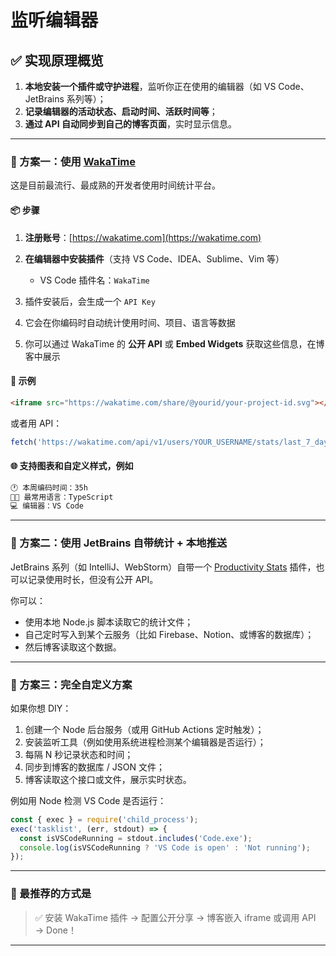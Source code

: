 # 监听编辑器

## ✅ 实现原理概览

1. **本地安装一个插件或守护进程**，监听你正在使用的编辑器（如 VS Code、JetBrains 系列等）；
2. **记录编辑器的活动状态、启动时间、活跃时间等**；
3. **通过 API 自动同步到自己的博客页面**，实时显示信息。

---

### 🔧 方案一：使用 [WakaTime](https://wakatime.com)

这是目前最流行、最成熟的开发者使用时间统计平台。

#### 📦 步骤

1. **注册账号**：[https://wakatime.com](https://wakatime.com)
2. **在编辑器中安装插件**（支持 VS Code、IDEA、Sublime、Vim 等）

   * VS Code 插件名：`WakaTime`
3. 插件安装后，会生成一个 `API Key`
4. 它会在你编码时自动统计使用时间、项目、语言等数据
5. 你可以通过 WakaTime 的 **公开 API** 或 **Embed Widgets** 获取这些信息，在博客中展示

#### 🔗 示例

```html
<iframe src="https://wakatime.com/share/@yourid/your-project-id.svg"></iframe>
```

或者用 API：

```ts
fetch('https://wakatime.com/api/v1/users/YOUR_USERNAME/stats/last_7_days')
```

#### 🌐 支持图表和自定义样式，例如

```md
🕐 本周编码时间：35h  
👨‍💻 最常用语言：TypeScript  
💻 编辑器：VS Code
```

---

### 🔧 方案二：使用 JetBrains 自带统计 + 本地推送

JetBrains 系列（如 IntelliJ、WebStorm）自带一个 [Productivity Stats](https://plugins.jetbrains.com/plugin/10037-productivity) 插件，也可以记录使用时长，但没有公开 API。

你可以：

* 使用本地 Node.js 脚本读取它的统计文件；
* 自己定时写入到某个云服务（比如 Firebase、Notion、或博客的数据库）；
* 然后博客读取这个数据。

---

### 🔧 方案三：完全自定义方案

如果你想 DIY：

1. 创建一个 Node 后台服务（或用 GitHub Actions 定时触发）；
2. 安装监听工具（例如使用系统进程检测某个编辑器是否运行）；
3. 每隔 N 秒记录状态和时间；
4. 同步到博客的数据库 / JSON 文件；
5. 博客读取这个接口或文件，展示实时状态。

例如用 Node 检测 VS Code 是否运行：

```ts
const { exec } = require('child_process');
exec('tasklist', (err, stdout) => {
  const isVSCodeRunning = stdout.includes('Code.exe');
  console.log(isVSCodeRunning ? 'VS Code is open' : 'Not running');
});
```

---

### 🎯 最推荐的方式是

> ✅ 安装 WakaTime 插件 → 配置公开分享 → 博客嵌入 iframe 或调用 API → Done！

---
